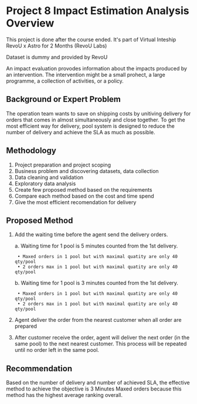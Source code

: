 # Project 8 Impact Estimation Analysis Overview

This project is done after the course ended. It's part of Virtual Inteship RevoU x Astro for 2 Months (RevoU Labs)

Dataset is dummy and provided by RevoU

An impact evaluation provodes information about the impacts produced by an intervention. The intervention might be a small prohect, a large programme, a collection of activities, or a policy.

## Background or Expert Problem

The operation team wants to save on shipping costs by unitiving delivery for orders that comes in almost simultaneously and close together. To get the most efficient way for delivery, pool system is designed to reduce the number of delivery and achieve the SLA as much as possible.

## Methodology
 1. Project preparation and project scoping 
 2. Business problem and discovering datasets, data collection
 3. Data cleaning and validation
 4. Exploratory data analysis
 5. Create few proposed method based on the requirements
 6. Compare each method based on the cost and time spend
 7. Give the most efficient recomendation for delivery 

## Proposed Method
1. Add the waiting time before the agent send the delivery orders.
    
    a. Waiting time for 1 pool is 5 minutes counted from the 1st delivery.
    
        • Maxed orders in 1 pool but with maximal quatity are only 40 qty/pool
        • 2 orders max in 1 pool but with maximal quatity are only 40 qty/pool
    b. Waiting time for 1 pool is 3 minutes counted from the 1st delivery.
        
        • Maxed orders in 1 pool but with maximal quatity are only 40 qty/pool
        • 2 orders max in 1 pool but with maximal quatity are only 40 qty/pool
2. Agent deliver the order from the nearest customer when all order are prepared
3. After customer receive the order, agent will deliver the next order (in the same pool) to the next nearest customer. This process will be repeated until no order left in the same pool.

## Recommendation

Based on the number of delivery and number of achieved SLA, the effective method to achieve the objective is 3 Minutes Maxed orders because this method has the highest average ranking overall.
